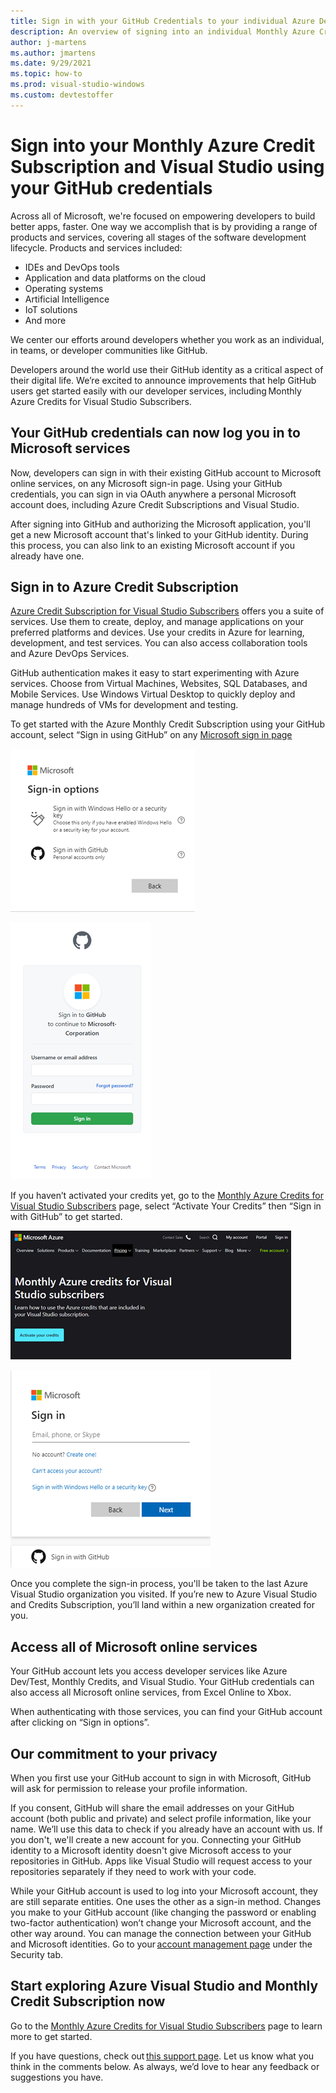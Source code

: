 ```yaml
---
title: Sign in with your GitHub Credentials to your individual Azure Dev/Test credit subscription.
description: An overview of signing into an individual Monthly Azure Credit Subscription using GitHub credentials. Includes how to activate individual developer Azure Credits.
author: j-martens
ms.author: jmartens
ms.date: 9/29/2021
ms.topic: how-to
ms.prod: visual-studio-windows
ms.custom: devtestoffer
---
```

# Sign into your Monthly Azure Credit Subscription and Visual Studio using your GitHub credentials

Across all of Microsoft, we're focused on empowering developers to build better apps, faster. One way we accomplish that is by providing a range of products and services, covering all stages of the software development lifecycle. Products and services included:  

- IDEs and DevOps tools
- Application and data platforms on the cloud
- Operating systems
- Artificial Intelligence
- IoT solutions
- And more  

We center our efforts around developers whether you work as an individual, in teams, or developer communities like GitHub.  

Developers around the world use their GitHub identity as a critical aspect of their digital life. We’re excited to announce improvements that help GitHub users get started easily with our developer services, including Monthly Azure Credits for Visual Studio Subscribers.  

## Your GitHub credentials can now log you in to Microsoft services  

Now, developers can sign in with their existing GitHub account to Microsoft online services, on any Microsoft sign-in page. Using your GitHub credentials, you can sign in via OAuth anywhere a personal Microsoft account does, including Azure Credit Subscriptions and Visual Studio.  

After signing into GitHub and authorizing the Microsoft application, you'll get a new Microsoft account that's linked to your GitHub identity. During this process, you can also link to an existing Microsoft account if you already have one.  

## Sign in to Azure Credit Subscription  

[Azure Credit Subscription for Visual Studio Subscribers](https://azure.microsoft.com/pricing/member-offers/credit-for-visual-studio-subscribers) offers you a suite of services. Use them to create, deploy, and manage applications on your preferred platforms and devices. Use your credits in Azure for learning, development, and test services. You can also access collaboration tools and Azure DevOps Services.  

GitHub authentication makes it easy to start experimenting with Azure services. Choose from Virtual Machines, Websites, SQL Databases, and Mobile Services. Use Windows Virtual Desktop to quickly deploy and manage hundreds of VMs for development and testing.  

To get started with the Azure Monthly Credit Subscription using your GitHub account, select “Sign in using GitHub” on any [Microsoft sign in page](https://login.microsoftonline.com)  

![Screenshot of the sign in options page .](media/sign-into-azure-with-github/signin.png "Sign in options page.")  

![Screenshot of the Microsoft sign into Github to continue to Microsoft-Corporation.](media/sign-into-azure-with-github/mssignin.png "Sign into Github to continue to Microsoft-Corporation.")  

If you haven’t activated your credits yet, go to the [Monthly Azure Credits for Visual Studio Subscribers](https://azure.microsoft.com/pricing/member-offers/credit-for-visual-studio-subscribers) page, select “Activate Your Credits” then “Sign in with GitHub” to get started.  

![Screenshot of Monthly Azure credits for Visual Studio subscribers page.](media/sign-into-azure-with-github/activatecredits.png "Activate your credits.")  

![Screenshot of a Microsoft account sign in page.](media/sign-into-azure-with-github/signinwithgithub.png "Sign in with Email, phone, or Skype.")  

Once you complete the sign-in process, you'll be taken to the last Azure Visual Studio organization you visited. If you’re new to Azure Visual Studio and Credits Subscription, you’ll land within a new organization created for you.  

## Access all of Microsoft online services  

Your GitHub account lets you access developer services like Azure Dev/Test, Monthly Credits, and Visual Studio. Your GitHub credentials can also access all Microsoft online services, from Excel Online to Xbox.  

When authenticating with those services, you can find your GitHub account after clicking on “Sign in options”.  

## Our commitment to your privacy  

When you first use your GitHub account to sign in with Microsoft, GitHub will ask for permission to release your profile information.  

If you consent, GitHub will share the email addresses on your GitHub account (both public and private) and select profile information, like your name. We’ll use this data to check if you already have an account with us. If you don't, we'll create a new account for you. Connecting your GitHub identity to a Microsoft identity doesn't give Microsoft access to your repositories in GitHub. Apps like Visual Studio will request access to your repositories separately if they need to work with your code.  

While your GitHub account is used to log into your Microsoft account, they are still separate entities. One uses the other as a sign-in method. Changes you make to your GitHub account (like changing the password or enabling two-factor authentication) won’t change your Microsoft account, and the other way around. You can manage the connection between your GitHub and Microsoft identities. Go to your [account management page](https://account.live.com/proofs/manage/) under the Security tab.  

## Start exploring Azure Visual Studio and Monthly Credit Subscription now  

Go to the [Monthly Azure Credits for Visual Studio Subscribers](https://azure.microsoft.com/pricing/member-offers/credit-for-visual-studio-subscribers/) page to learn more to get started.  

If you have questions, check out [this support page](https://support.microsoft.com/help/4501231/microsoft-account-link-your-github-account). Let us know what you think in the comments below. As always, we’d love to hear any feedback or suggestions you have.
